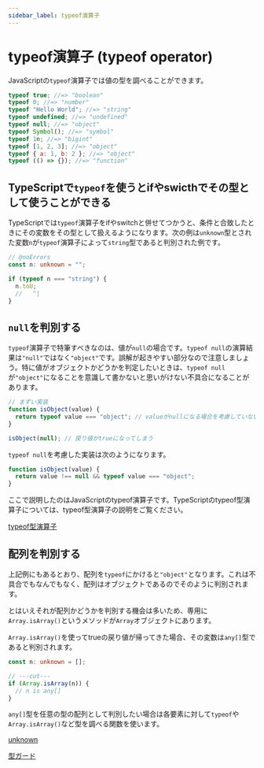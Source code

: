 ```yaml
---
sidebar_label: typeof演算子
---
```


# typeof演算子 (typeof operator)

JavaScriptの`typeof`演算子では値の型を調べることができます。

```js twoslash
typeof true; //=> "boolean"
typeof 0; //=> "number"
typeof "Hello World"; //=> "string"
typeof undefined; //=> "undefined"
typeof null; //=> "object"
typeof Symbol(); //=> "symbol"
typeof 1n; //=> "bigint"
typeof [1, 2, 3]; //=> "object"
typeof { a: 1, b: 2 }; //=> "object"
typeof (() => {}); //=> "function"
```

## TypeScriptで`typeof`を使うとifやswicthでその型として使うことができる

TypeScriptでは`typeof`演算子をifやswitchと併せてつかうと、条件と合致したときにその変数をその型として扱えるようになります。次の例は`unknown`型とされた変数`n`が`typeof`演算子によって`string`型であると判別された例です。

```ts twoslash
// @noErrors
const n: unknown = "";

if (typeof n === "string") {
  n.toU;
  //   ^|
}
```

## `null`を判別する

`typeof`演算子で特筆すべきなのは、値が`null`の場合です。`typeof null`の演算結果は`"null"`ではなく`"object"`です。誤解が起きやすい部分なので注意しましょう。特に値がオブジェクトかどうかを判定したいときは、`typeof null`が`"object"`になることを意識して書かないと思いがけない不具合になることがあります。

```js twoslash
// まずい実装
function isObject(value) {
  return typeof value === "object"; // valueがnullになる場合を考慮していない
}

isObject(null); // 戻り値がtrueになってしまう
```

`typeof null`を考慮した実装は次のようになります。

```js twoslash
function isObject(value) {
  return value !== null && typeof value === "object";
}
```

ここで説明したのはJavaScriptのtypeof演算子です。TypeScriptのtypeof型演算子については、typeof型演算子の説明をご覧ください。

[typeof型演算子](../type-reuse/typeof-type-operator.md)

## 配列を判別する

上記例にもあるとおり、配列を`typeof`にかけると`"object"`となります。これは不具合でもなんでもなく、配列はオブジェクトであるのでそのように判別されます。

とはいえそれが配列かどうかを判別する機会は多いため、専用に`Array.isArray()`というメソッドが`Array`オブジェクトにあります。

`Array.isArray()`を使ってtrueの戻り値が帰ってきた場合、その変数は`any[]`型であると判別されます。

```ts twoslash
const n: unknown = [];

// ---cut---
if (Array.isArray(n)) {
  // n is any[]
}
```

`any[]`型を任意の型の配列として判別したい場合は各要素に対して`typeof`や`Array.isArray()`など型を調べる関数を使います。

[unknown](../statements/unknown.md)

[型ガード](../functions/type-guard-functions.md)
